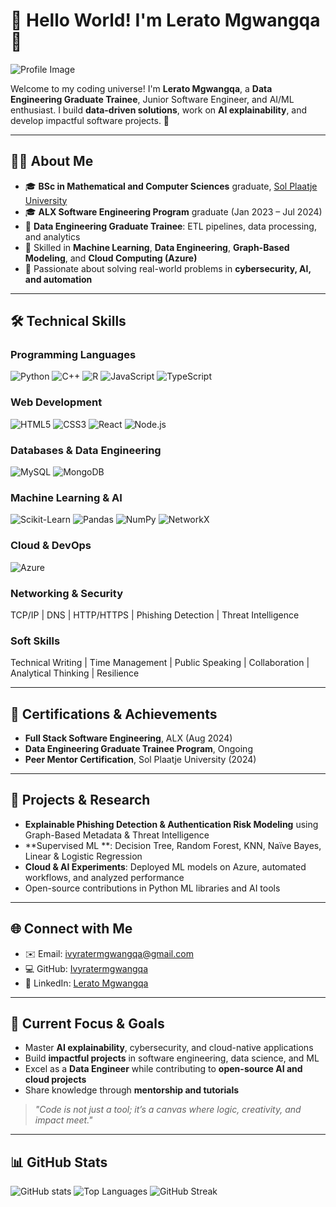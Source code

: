 # 🚀 Hello World! I'm Lerato Mgwangqa 🌟

![Profile Image](https://images.unsplash.com/photo-1530272423606-173cf40846e3?q=80&w=2073&auto=format&fit=crop&ixlib=rb-4.0.3&ixid=M3wxMjA3fDB8MHxwaG90by1wYWdlfHx8fGVufDB8fHx8fA%3D%3D)

Welcome to my coding universe! I'm **Lerato Mgwangqa**, a **Data Engineering Graduate Trainee**, Junior Software Engineer, and AI/ML enthusiast. I build **data-driven solutions**, work on **AI explainability**, and develop impactful software projects. 🌈

---

## 👩‍💻 About Me 
- 🎓 **BSc in Mathematical and Computer Sciences** graduate, [Sol Plaatje University](https://www.spu.ac.za/) 
- 🎓 **ALX Software Engineering Program** graduate (Jan 2023 – Jul 2024)  
- 🏢 **Data Engineering Graduate Trainee**: ETL pipelines, data processing, and analytics  
- 🧠 Skilled in **Machine Learning**, **Data Engineering**, **Graph-Based Modeling**, and **Cloud Computing (Azure)**  
- 🌟 Passionate about solving real-world problems in **cybersecurity, AI, and automation**

---

## 🛠️ Technical Skills

### Programming Languages
![Python](https://img.shields.io/badge/Python-3776AB?style=for-the-badge&logo=python&logoColor=white)
![C++](https://img.shields.io/badge/C%2B%2B-00599C?style=for-the-badge&logo=c%2B%2B&logoColor=white)
![R](https://img.shields.io/badge/R-276DC3?style=for-the-badge&logo=r&logoColor=white)
![JavaScript](https://img.shields.io/badge/JavaScript-F7DF1E?style=for-the-badge&logo=javascript&logoColor=black)
![TypeScript](https://img.shields.io/badge/TypeScript-3178C6?style=for-the-badge&logo=typescript&logoColor=white) 

### Web Development
![HTML5](https://img.shields.io/badge/HTML5-E34F26?style=for-the-badge&logo=html5&logoColor=white)
![CSS3](https://img.shields.io/badge/CSS3-1572B6?style=for-the-badge&logo=css3&logoColor=white)
![React](https://img.shields.io/badge/React-20232A?style=for-the-badge&logo=react&logoColor=61DAFB)
![Node.js](https://img.shields.io/badge/Node.js-339933?style=for-the-badge&logo=nodedotjs&logoColor=white)

### Databases & Data Engineering
![MySQL](https://img.shields.io/badge/MySQL-4479A1?style=for-the-badge&logo=mysql&logoColor=white)
![MongoDB](https://img.shields.io/badge/MongoDB-47A248?style=for-the-badge&logo=mongodb&logoColor=white)

### Machine Learning & AI
![Scikit-Learn](https://img.shields.io/badge/Scikit--Learn-F7931E?style=for-the-badge&logo=scikitlearn&logoColor=white)
![Pandas](https://img.shields.io/badge/Pandas-150458?style=for-the-badge&logo=pandas&logoColor=white)
![NumPy](https://img.shields.io/badge/NumPy-013243?style=for-the-badge&logo=numpy&logoColor=white)
![NetworkX](https://img.shields.io/badge/NetworkX-FF6600?style=for-the-badge)  

### Cloud & DevOps
![Azure](https://img.shields.io/badge/Microsoft_Azure-0078D4?style=for-the-badge&logo=microsoft-azure&logoColor=white) 

### Networking & Security
TCP/IP | DNS | HTTP/HTTPS | Phishing Detection | Threat Intelligence  

### Soft Skills
Technical Writing | Time Management | Public Speaking | Collaboration | Analytical Thinking | Resilience

---

## 🌟 Certifications & Achievements
- **Full Stack Software Engineering**, ALX (Aug 2024)  
- **Data Engineering Graduate Trainee Program**, Ongoing  
- **Peer Mentor Certification**, Sol Plaatje University (2024)

---

## 📂 Projects & Research
- **Explainable Phishing Detection & Authentication Risk Modeling** using Graph-Based Metadata & Threat Intelligence  
- **Supervised ML **: Decision Tree, Random Forest, KNN, Naïve Bayes, Linear & Logistic Regression  
- **Cloud & AI Experiments**: Deployed ML models on Azure, automated workflows, and analyzed performance  
- Open-source contributions in Python ML libraries and AI tools  

---

## 🌐 Connect with Me
- ✉️ Email: ivyratermgwangqa@gmail.com  
- 💻 GitHub: [Ivyratermgwangqa](https://github.com/Ivyratermgwangqa)  
- 🔗 LinkedIn: [Lerato Mgwangqa](https://www.linkedin.com/in/lerato-mgwangqa-941344238)  

---

## 🚀 Current Focus & Goals
- Master **AI explainability**, cybersecurity, and cloud-native applications  
- Build **impactful projects** in software engineering, data science, and ML  
- Excel as a **Data Engineer** while contributing to **open-source AI and cloud projects**  
- Share knowledge through **mentorship and tutorials**

> _"Code is not just a tool; it’s a canvas where logic, creativity, and impact meet."_  

---

## 📊 GitHub Stats
![GitHub stats](https://github-readme-stats.vercel.app/api?username=Ivyratermgwangqa&show_icons=true&theme=dark&count_private=true)
![Top Languages](https://github-readme-stats.vercel.app/api/top-langs/?username=Ivyratermgwangqa&layout=compact&theme=dark)
![GitHub Streak](https://github-readme-streak-stats.herokuapp.com/?user=Ivyratermgwangqa&theme=dark)
